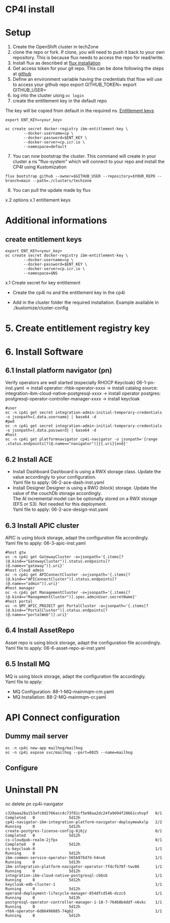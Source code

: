 # CP4I install 

# Setup

1. Create the OpenShift cluster in techZone
2. clone the repo or fork. If clone, you will need to push it back to your own repository. This is because flux needs to access the repo for read/write.
3. Install flux as described at [flux installation](https://fluxcd.io/flux/installation/)
4. Get access token for your git repo. This can be done following the steps at [github](https://docs.github.com/en/authentication/keeping-your-account-and-data-secure/managing-your-personal-access-tokens#creating-a-fine-grained-personal-access-token)
5. Define an environment variable having the credentials that flow will use to access your github repo
export GITHUB_TOKEN=<your-token>
export GITHUB_USER=<your-username>
6. log into the cluster uisng `oc login`
7. create the entitlement key in the default repo

The key will be copied from default in the required ns.
[Entitlement keys](https://myibm.ibm.com/products-services/containerlibrary)
```shell
export ENT_KEY=<your_key>

oc create secret docker-registry ibm-entitlement-key \
        --docker-username=cp \
        --docker-password=$ENT_KEY \
        --docker-server=cp.icr.io \
        --namespace=default

```

7. You can now bootstrap the cluster. This command will create in your cluster a ns "flux-system" which will connect to your repo and install the CP4I using Kustomization

```shell
flux bootstrap github --owner=$GITHUB_USER --repository=$YOUR_REPO --branch=main --path=./clusters/techzone
```
8. You can pull the update made by flux

x.2 options
x.1 entitlement keys


# Additional informations
## create entitlement keys


```shell
export ENT_KEY=<your_key>
oc create secret docker-registry ibm-entitlement-key \
        --docker-username=cp \
        --docker-password=$ENT_KEY \
        --docker-server=cp.icr.io \
        --namespace=$NS
```


x.1 Create secret for key entitlement

- Create the cp4i ns and the entitlement key in the cp4i

- Add in the cluster folder the required installation. Example available in ./kustomize/cluster-config


# 5. Create entitlement registry key

# 6. Install Software
## 6.1 Install platform navigator (pn)
Verify operators are well started (especially RHOCP Keycloak)
06-1-pn-inst.yaml
-> install operator: rhbk-operator-xxxx
-> install catalog source: integration-ibm-cloud-native-postgresql-xxxx
-> install operator postgres: postgresql-operator-controller-manager-xxxx
-> install keycloak


```shell
#user
oc -n cp4i get secret integration-admin-initial-temporary-credentials -o jsonpath={.data.username} | base64 -d
#pwd
oc -n cp4i get secret integration-admin-initial-temporary-credentials -o jsonpath={.data.password} | base64 -d
#host
oc -n cp4i get platformnavigator cp4i-navigator -o jsonpath='{range .status.endpoints[?(@.name=="navigator")]}{.uri}{end}'
```

## 6.2 Install ACE
- Install Dashboard 
  Dashboard is using a RWX storage class. Update the value accordingly to your configuration.  
  Yaml file to apply: 06-2-ace-dash-inst.yaml
- Install Designer
  Designer is using a RWO (block) storage. Update the value of the couchDb storage accordingly.  
  The AI incremental model can be optionally stored on a RWX storage (EFS or S3). Not needed for this deployment.  
  Yaml file to apply: 06-2-ace-design-inst.yaml
## 6.3 Install APIC cluster

APIC is using block storage, adapt the configuration file accordingly.  
Yaml file to apply: 06-3-apic-inst.yaml

```shell
#host gtw
oc -n cp4i get GatewayCluster -o=jsonpath='{.items[?(@.kind=="GatewayCluster")].status.endpoints[?(@.name=="gateway")].uri}'
#host cloud admin
oc -n cp4i get APIConnectCluster -o=jsonpath='{.items[?(@.kind=="APIConnectCluster")].status.endpoints[?(@.name=="admin")].uri}'
#host manager
oc -n cp4i get ManagementCluster -o=jsonpath='{.items[?(@.kind=="ManagementCluster")].spec.adminUser.secretName}'
#host portal
oc -n $MY_APIC_PROJECT get PortalCluster -o=jsonpath='{.items[?(@.kind=="PortalCluster")].status.endpoints[?(@.name=="portalWeb")].uri}'
```
## 6.4 Install AssetRepo

Asset repo is using block storage, adapt the configuration file accordingly.  
Yaml file to apply: 06-6-asset-repo-ai-inst.yaml

## 6.5 Install MQ

MQ is using block storage, adapt the configuration file accordingly.  
Yaml file to apply: 
- MQ Configuration: 88-1-MQ-mainmqm-cm.yaml
- MQ Installation: 88-2-MQ-mainmqm-cr.yaml 


# API Connect configuration

## Dummy mail server

```shell
oc -n cp4i new-app mailhog/mailhog
oc -n cp4i expose svc/mailhog --port=8025 --name=mailhog
```

## Configure 

# Uninstall PN

oc delete pn cp4i-navigator

```
c328aaa28a153afc8d2766acc4c73f81cf5e98aa2dc24fa9d94f28661cvhvpf   0/1     Completed   0               5d12h
cp4i-navigator-ibm-integration-platform-navigator-deploymewkxlp   2/2     Running     0               5d12h
create-postgres-license-config-6j6jz                              0/1     Completed   0               5d12h
cs-cloudpak-realm-2jfpx                                           0/1     Completed   0               5d12h
cs-keycloak-0                                                     1/1     Running     0               5d12h
ibm-common-service-operator-565b97647d-h4nx6                      1/1     Running     0               5d13h
ibm-integration-platform-navigator-operator-7fdcfb78f-twv86       1/1     Running     0               5d12h
integration-ibm-cloud-native-postgresql-cbbsb                     1/1     Running     0               5d12h
keycloak-edb-cluster-1                                            1/1     Running     0               5d12h
operand-deployment-lifecycle-manager-854dfcd546-dzzc5             1/1     Running     0               5d13h
postgresql-operator-controller-manager-1-18-7-764b8b4ddf-n6vkc    1/1     Running     0               5d12h
rhbk-operator-6d86496885-74gb2                                    1/1     Running     0               5d12h
```

